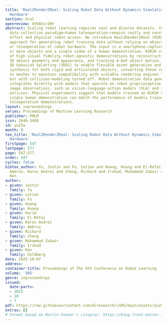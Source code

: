 ```yaml
---
title: 'Real2Render2Real: Scaling Robot Data Without Dynamics Simulation or Robot
  Hardware'
section: Oral
openreview: VVhAhzr2WV
abstract: Scaling robot learning requires vast and diverse datasets. Yet the prevailing
  data collection paradigm—human teleoperation—remains costly and constrained by manual
  effort and physical robot access. We introduce Real2Render2Real (R2R2R), a novel
  approach for generating robot training data without relying on object dynamics simulation
  or teleoperation of robot hardware. The input is a smartphone-captured scan of one
  or more objects and a single video of a human demonstration. R2R2R renders thousands
  of high visual fidelity robot-agnostic demonstrations by reconstructing detailed
  3D object geometry and appearance, and tracking 6-DoF object motion. R2R2R uses
  3D Gaussian Splatting (3DGS) to enable flexible asset generation and trajectory
  synthesis for both rigid and articulated objects, converting these representations
  to meshes to maintain compatibility with scalable rendering engines like IsaacLab
  but with collision-modeling turned off. Robot demonstration data generated by R2R2R
  integrates directly with models that operate on robot proprioceptive states and
  image observations, such as vision-language-action models (VLA) and imitation learning
  policies. Physical experiments suggest that models trained on R2R2R data from a
  single human demonstration can match the performance of models trained on 150 human
  teleoperation demonstrations.
layout: inproceedings
series: Proceedings of Machine Learning Research
publisher: PMLR
issn: 2640-3498
id: yu25a
month: 0
tex_title: 'Real2Render2Real: Scaling Robot Data Without Dynamics Simulation or Robot
  Hardware'
firstpage: 547
lastpage: 577
page: 547-577
order: 547
cycles: false
bibtex_author: Yu, Justin and Fu, Letian and Huang, Huang and El-Refai, Karim and
  Ambrus, Rares Andrei and Cheng, Richard and Irshad, Muhammad Zubair and Goldberg,
  Ken
author:
- given: Justin
  family: Yu
- given: Letian
  family: Fu
- given: Huang
  family: Huang
- given: Karim
  family: El-Refai
- given: Rares Andrei
  family: Ambrus
- given: Richard
  family: Cheng
- given: Muhammad Zubair
  family: Irshad
- given: Ken
  family: Goldberg
date: 2025-10-07
address:
container-title: Proceedings of The 9th Conference on Robot Learning
volume: '305'
genre: inproceedings
issued:
  date-parts:
  - 2025
  - 10
  - 7
pdf: https://raw.githubusercontent.com/mlresearch/v305/main/assets/yu25a/yu25a.pdf
extras: []
# Format based on Martin Fenner's citeproc: https://blog.front-matter.io/posts/citeproc-yaml-for-bibliographies/
---
```

